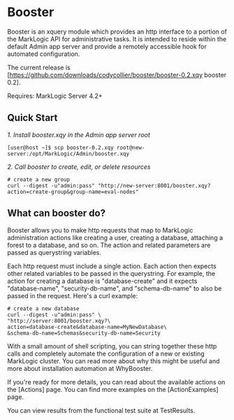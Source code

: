 Booster
=======

Booster is an xquery module which provides an http interface to a portion of the MarkLogic API for administrative tasks.  It is intended to reside within the default  Admin app server and provide a remotely accessible hook for automated configuration.

The current release is [https://github.com/downloads/codycollier/booster/booster-0.2.xqy booster 0.2].

Requires: MarkLogic Server 4.2+


Quick Start
-----------

*1. Install booster.xqy in the Admin app server root*

    [user@host ~]$ scp booster-0.2.xqy root@new-server:/opt/MarkLogic/Admin/booster.xqy


*2. Call booster to create, edit, or delete resources*

    # create a new group
    curl --digest -u"admin:pass" "http://new-server:8001/booster.xqy?action=create-group&group-name=eval-nodes"




What can booster do?
---------------------

Booster allows you to make http requests that map to MarkLogic administration actions like creating a user, creating a database, attaching a forest to a database, and so on.  The action and related parameters are passed as querystring variables.


Each http request must include a single action.  Each action then expects other related variables to be passed in the querystring.  For example, the action for creating a database is "database-create" and it expects "database-name", "security-db-name", and "schema-db-name" to also be passed in the request.  Here's a curl example:

    # create a new database
    curl --digest -u"admin:pass" \
    "http://server:8001/booster.xqy?\
    action=database-create&database-name=MyNewDatabase\
    &schema-db-name=Schemas&security-db-name=Security




With a small amount of shell scripting, you can string together these http calls and completely automate the configuration of a new or existing MarkLogic cluster.  You can read more about why this might be useful and more about installation automation at WhyBooster.


If you're ready for more details, you can read about the available actions on the [Actions] page.  You can find more examples on the [ActionExamples] page.


You can view results from the functional test suite at TestResults.




